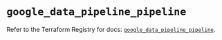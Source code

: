 # `google_data_pipeline_pipeline`

Refer to the Terraform Registry for docs: [`google_data_pipeline_pipeline`](https://registry.terraform.io/providers/hashicorp/google/6.4.0/docs/resources/data_pipeline_pipeline).
